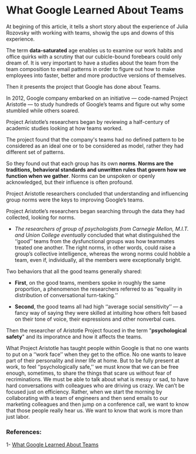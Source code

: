 
# What Google Learned About Teams

At begining of this article, it tells a short story about the experience of Julia Rozovsky with working with teams, showig the ups and downs of this experience. 

The term **data-saturated** age enables us to examine our work habits and office quirks with a scrutiny that our cubicle-bound forebears could only dream of. It is very important to have a studies about the team from the team composition to email patterns in order to figure out how to make employees into faster, better and more productive versions of themselves.

Then it presents the project that Google has done about Teams.

In 2012, Google company embarked on an initiative — code-named Project Aristotle — to study hundreds of Google’s teams and figure out why some stumbled while others soared. 

Project Aristotle’s researchers began by reviewing a half-century of academic studies looking at how teams worked. 

The project found that the company's teams had no defined pattern to be considered as an ideal one or to be considered as model, rather they had different set of patterns.

So they found out that each group has its own **norms**. **Norms are the traditions, behavioral standards and unwritten rules that govern how we function when we gather**. Norms can be unspoken or openly acknowledged, but their influence is often profound.  

Project Aristotle researchers concluded that understanding and influencing group norms were the keys to improving Google’s teams. 

Project Aristotle’s researchers began searching through the data they had collected, looking for norms.


<!-- In 2008, a group of psychologists from Carnegie Mellon, M.I.T. and Union College began to try to answer a question very much like this one. ‘‘Over the past century, psychologists made considerable progress in defining and systematically measuring intelligence in individuals,’’ the researchers wrote in the journal Science in 2010. ‘‘We have used the statistical approach they developed for individual intelligence to systematically measure the intelligence of groups.’’ Put differently, the researchers wanted to know if there is a collective I. Q. that emerges within a team that is distinct from the smarts of any single member. -->

- *The researchers of group of psychologists from Carnegie Mellon, M.I.T. and Union College eventually* concluded that what distinguished the ‘‘good’’ teams from the dysfunctional groups was how teammates treated one another. The right norms, in other words, could raise a group’s collective intelligence, whereas the wrong norms could hobble a team, even if, individually, all the members were exceptionally bright.

Two behaviors that all the good teams generally shared:
 - **First**, on the good teams, members spoke in roughly the same proportion, a phenomenon the researchers referred to as ‘‘equality in distribution of conversational turn-taking.’’

 - **Second**, the good teams all had high ‘‘average social sensitivity’’ — a fancy way of saying they were skilled at intuiting how others felt based on their tone of voice, their expressions and other nonverbal cues.

Then the researcher of Aristotle Project fouced in the term "**psychological safety**" and its imporatnce and how it affects the teams.

What Project Aristotle has taught people within Google is that no one wants to put on a ‘‘work face’’ when they get to the office. No one wants to leave part of their personality and inner life at home. But to be fully present at work, to feel ‘‘psychologically safe,’’ we must know that we can be free enough, sometimes, to share the things that scare us without fear of recriminations. We must be able to talk about what is messy or sad, to have hard conversations with colleagues who are driving us crazy. We can’t be focused just on efficiency. Rather, when we start the morning by collaborating with a team of engineers and then send emails to our marketing colleagues and then jump on a conference call, we want to know that those people really hear us. We want to know that work is more than just labor.




### References: 
 1- [What Google Learned About Teams](https://www.nytimes.com/2016/02/28/magazine/what-google-learned-from-its-quest-to-build-the-perfect-team.html)
